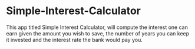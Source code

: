 # Simple-Interest-Calculator
This app titled Simple Interest Calculator, will compute the interest one can earn given the amount you wish to save, the number of years you can keep it invested and the interest rate the bank would pay you.
